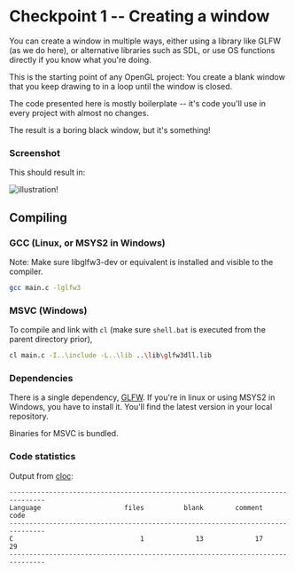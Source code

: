 # Checkpoint 1 -- Creating a window

You can create a window in multiple ways, either using a library like GLFW (as we do here), or alternative libraries such as SDL, or use OS functions directly if you know what you're doing.

This is the starting point of any OpenGL project: You create a blank window that you keep drawing to in a loop until the window is closed. 

The code presented here is mostly boilerplate -- it's code you'll use in every project with almost no changes.

The result is a boring black window, but it's something!



### Screenshot

This should result in:

![illustration!](http://i.imgur.com/HgO4s9o.png)


## Compiling

### GCC (Linux, or MSYS2 in Windows)
Note: Make sure libglfw3-dev or equivalent is installed and visible to the compiler. 
```bash
gcc main.c -lglfw3
```

### MSVC (Windows)
To compile and link with `cl` (make sure `shell.bat` is executed from the parent directory prior), 
```bash
cl main.c -I..\include -L..\lib ..\lib\glfw3dll.lib
```


### Dependencies
There is a single dependency, [GLFW](http://www.glfw.org/). If you're in linux or using MSYS2 in Windows, you have to install it. You'll find the latest version in your local repository. 

Binaries for MSVC is bundled. 


### Code statistics

Output from [cloc](https://github.com/AlDanial/cloc):
```
-------------------------------------------------------------------------------
Language                     files          blank        comment           code
-------------------------------------------------------------------------------
C                                1             13             17             29
-------------------------------------------------------------------------------
```